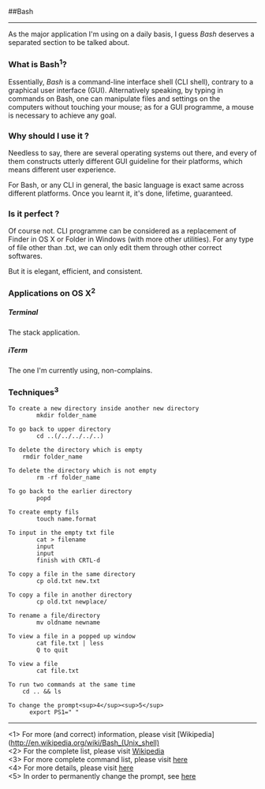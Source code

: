##Bash 

------
As the major application I'm using on a daily basis, I guess *Bash* deserves a separated section to be talked about. 

### What is Bash<sup>1</sup>?
Essentially, *Bash* is a command-line interface shell (CLI shell), contrary to a graphical user interface (GUI).  Alternatively speaking, by typing in commands on Bash, one can manipulate files and settings on the computers without touching your mouse; as for a GUI programme, a mouse is necessary to achieve any goal. 

### Why should I use it ? 
Needless to say, there are several operating systems out there, and every of them constructs utterly different GUI guideline for their platforms, which means different user experience. 

For Bash, or any CLI in general, the basic language is exact same across different platforms. Once you learnt it, it's done, lifetime, guaranteed. 

### Is it perfect ? 
Of course not. CLI programme can be considered as a replacement of Finder in OS X or Folder in Windows (with more other utilities). For any type of file other than .txt, we can only edit them through other correct softwares. 

But it is elegant, efficient, and consistent. 
### Applications on OS X<sup>2</sup>
##### Terminal 
The stack application. 
##### iTerm
The one I'm currently using, non-complains.

### Techniques<sup>3</sup>


	To create a new directory inside another new directory 
     	 	mkdir folder_name

	To go back to upper directory 
    		cd ..(/../../../..)

	To delete the directory which is empty
   		rmdir folder_name

	To delete the directory which is not empty 
    		rm -rf folder_name

	To go back to the earlier directory 
    		popd

	To create empty fils 
    		touch name.format

	To input in the empty txt file
    		cat > filename 
    		input 
     		input 
    		finish with CRTL-d

	To copy a file in the same directory
    		cp old.txt new.txt

	To copy a file in another directory 
  			cp old.txt newplace/

	To rename a file/directory
    		mv oldname newname

	To view a file in a popped up window
    		cat file.txt | less   
  			Q to quit 

	To view a file 
    		cat file.txt

	To run two commands at the same time
		cd .. && ls
		
	To change the prompt<sup>4</sup><sup>5</sup>
	      export PS1=" " 


	






------
<1> For more (and correct) information, please visit [Wikipedia](http://en.wikipedia.org/wiki/Bash_(Unix_shell)  
<2> For the complete list, please visit [Wikipedia](http://en.wikipedia.org/wiki/List_of_terminal_emulators)  
<3> For more complete command list, please visit [here](http://ss64.com/osx/)  
<4> For more details, please visit [here](http://bash.cyberciti.biz/guide/Changing_bash_prompt)  
<5> In order to permanently change the prompt, see [here](http://stackoverflow.com/questions/14416274/how-to-suppress-or-customize-mac-terminal-shell-prompt)
